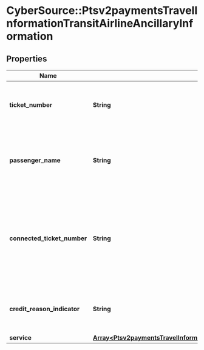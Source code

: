 # CyberSource::Ptsv2paymentsTravelInformationTransitAirlineAncillaryInformation

## Properties
Name | Type | Description | Notes
------------ | ------------- | ------------- | -------------
**ticket_number** | **String** | Ticket number, which consists of the carrier code, form, and serial number, without the check digit. **Important** This field is required in the U.S. in order for you to qualify for either the custom payment service (CPS) or the electronic interchange reimbursement fee (EIRF) program. Format: English characters only. Optional field for ancillary services.  | [optional] 
**passenger_name** | **String** | Name of the passenger. If the passenger’s name is not available, this value is the cardholder’s name. If neither the passenger’s name nor the cardholder’s name is available, this value is a description of the ancillary purchase. **Important** This field is required in the U.S. in order for you to qualify for either the custom payment service (CPS) or the electronic interchange reimbursement fee (EIRF) program. Format: English characters only. Optional field for ancillary service.  | [optional] 
**connected_ticket_number** | **String** | Number for the airline ticket to which the ancillary purchase is connected.  If this purchase has a connection or relationship to another purchase such as a baggage fee for a passenger transport ticket, this field must contain the ticket number for the other purchase.  For a stand-alone purchase, the value for this field must be the same as the value for the &#x60;travelInformation.transit.airline.ancillaryInformation.ticketNumber&#x60; field. **Important** This field is required in the U.S. in order for you to qualify for either the custom payment service (CPS) or the electronic interchange reimbursement fee (EIRF) program. Format: English characters only. Optional request field for ancillary services.  | [optional] 
**credit_reason_indicator** | **String** | Reason for the credit. Possible values: - &#x60;A&#x60;: Cancellation of the ancillary passenger transport purchase. - &#x60;B&#x60;: Cancellation of the airline ticket and the passenger transport ancillary purchase. - &#x60;C&#x60;: Cancellation of the airline ticket. - &#x60;O&#x60;: Other. - &#x60;P&#x60;: Partial refund of the airline ticket. Format: English characters only. Optional field for ancillary services.  | [optional] 
**service** | [**Array&lt;Ptsv2paymentsTravelInformationTransitAirlineAncillaryInformationService&gt;**](Ptsv2paymentsTravelInformationTransitAirlineAncillaryInformationService.md) |  | [optional] 


